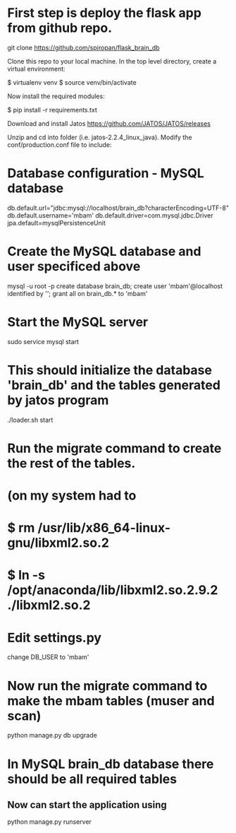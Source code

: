 # First step is deploy the flask app from github repo. 

git clone https://github.com/spiropan/flask_brain_db

Clone this repo to your local machine. In the top level directory, create a virtual environment:

$ virtualenv venv
$ source venv/bin/activate

Now install the required modules:

$ pip install -r requirements.txt

Download and install Jatos 
https://github.com/JATOS/JATOS/releases

Unzip and cd into folder (i.e. jatos-2.2.4_linux_java).
Modify the conf/production.conf file to include:
# Database configuration - MySQL database
db.default.url="jdbc:mysql://localhost/brain_db?characterEncoding=UTF-8"
db.default.username='mbam'
db.default.driver=com.mysql.jdbc.Driver
jpa.default=mysqlPersistenceUnit

# Create the MySQL database and user specificed above
mysql -u root -p
create database brain_db;
create user 'mbam'@localhost identified by '';
grant all on brain_db.* to 'mbam'

# Start the MySQL server
sudo service mysql start

# This should initialize the database 'brain_db' and the tables generated by jatos program
./loader.sh start

# Run the migrate command to create the rest of the tables. 
# (on my system had to 
# $ rm /usr/lib/x86_64-linux-gnu/libxml2.so.2
# $ ln -s /opt/anaconda/lib/libxml2.so.2.9.2 ./libxml2.so.2

# Edit settings.py
change DB_USER to 'mbam'

# Now run the migrate command to make the mbam tables (muser and scan)
python manage.py db upgrade

# In MySQL brain_db database there should be all required tables 

## Now can start the application using
python manage.py runserver

